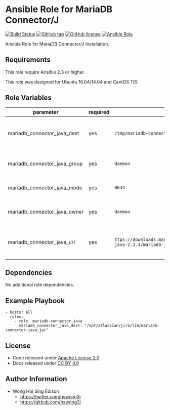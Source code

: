 Ansible Role for MariaDB Connector/J
====================================

[![Build Status](https://travis-ci.org/alvistack/ansible-role-mariadb-connector-java.svg?branch=master)](https://travis-ci.org/alvistack/ansible-role-mariadb-connector-java)
[![GitHub tag](https://img.shields.io/github/tag/alvistack/ansible-role-mariadb-connector-java.svg)](https://github.com/alvistack/ansible-role-mariadb-connector-java)
[![GitHub license](https://img.shields.io/github/license/alvistack/ansible-role-mariadb-connector-java.svg)](https://github.com/alvistack/ansible-role-mariadb-connector-java/blob/master/LICENSE)
[![Ansible Role](https://img.shields.io/badge/galaxy-alvistack.mariadb--connector--java-blue.svg)](https://galaxy.ansible.com/alvistack/mariadb-connector-java)

Ansible Role for MariaDB Connector/J Installation.

Requirements
------------

This role require Ansible 2.3 or higher.

This role was designed for Ubuntu 16.04/14.04 and CentOS 7/6.

Role Variables
--------------

<table>
<colgroup>
<col width="20%" />
<col width="20%" />
<col width="20%" />
<col width="20%" />
<col width="20%" />
</colgroup>
<thead>
<tr class="header">
<th>parameter</th>
<th>required</th>
<th>default</th>
<th>choices</th>
<th>comments</th>
</tr>
</thead>
<tbody>
<tr class="odd">
<td>mariadb_connector_java_dest</td>
<td>yes</td>
<td><code>/tmp/mariadb-connector-java.jar</code></td>
<td></td>
<td>Absolute path of where to download the file to</td>
</tr>
<tr class="even">
<td>mariadb_connector_java_group</td>
<td>yes</td>
<td><code>daemon</code></td>
<td></td>
<td>Name of the group that should own the file</td>
</tr>
<tr class="odd">
<td>mariadb_connector_java_mode</td>
<td>yes</td>
<td><code>0644</code></td>
<td></td>
<td>Mode the file should be</td>
</tr>
<tr class="even">
<td>mariadb_connector_java_owner</td>
<td>yes</td>
<td><code>daemon</code></td>
<td></td>
<td>Name of the user that should own the file</td>
</tr>
<tr class="odd">
<td>mariadb_connector_java_url</td>
<td>yes</td>
<td><code>ttps://downloads.mariadb.com/Connectors/java/connector-java-2.1.1/mariadb-java-client-2.1.1.jar</code></td>
<td></td>
<td>URL for download MariaDB Connector/J JAR</td>
</tr>
</tbody>
</table>

Dependencies
------------

No additional role dependencies.

Example Playbook
----------------

    - hosts: all
      roles:
        - role: mariadb-connector-java
          mariadb_connector_java_dest: "/opt/atlassian/jira/lib/mariadb-connector-java.jar"

License
-------

-   Code released under [Apache License 2.0](https://github.com/alvistack/ansible-role-mariadb-connector-java/blob/master/LICENSE)
-   Docs released under [CC BY 4.0](http://creativecommons.org/licenses/by/4.0/)

Author Information
------------------

-   Wong Hoi Sing Edison
    -   <https://twitter.com/hswong3i>
    -   <https://github.com/hswong3i>

